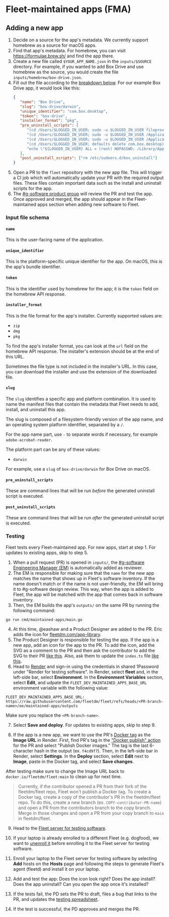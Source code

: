 # Fleet-maintained apps (FMA)

## Adding a new app

1. Decide on a source for the app's metadata. We currently support homebrew as a source for macOS apps.
2. Find that app's metadata. For homebrew, you can visit https://formulae.brew.sh/ and find the app there.
3. Create a new file called `$YOUR_APP_NAME.json` in the `inputs/$SOURCE` directory. For
   example, if you wanted to add Box Drive and use homebrew as the source, you would create the
   file `inputs/homebrew/box-drive.json`.
4. Fill out the file according to the [breakdown below](#input-file-schema). For our example Box Drive app, it would look like this:
   ```json
   {
      "name": "Box Drive",
      "slug": "box-drive/darwin",
      "unique_identifier": "com.box.desktop",
      "token": "box-drive",
      "installer_format": "pkg",
      "pre_uninstall_scripts": [
         "(cd /Users/$LOGGED_IN_USER; sudo -u $LOGGED_IN_USER fileproviderctl domain remove -A com.box.desktop.boxfileprovider)",
         "(cd /Users/$LOGGED_IN_USER; sudo -u $LOGGED_IN_USER /Applications/Box.app/Contents/MacOS/fpe/streem --remove-fpe-domain-and-archive-unsynced-content Box)",
         "(cd /Users/$LOGGED_IN_USER; sudo -u $LOGGED_IN_USER /Applications/Box.app/Contents/MacOS/fpe/streem --remove-fpe-domain-and-preserve-unsynced-content Box)",
         "(cd /Users/$LOGGED_IN_USER; defaults delete com.box.desktop)",
         "echo \"${LOGGED_IN_USER} ALL = (root) NOPASSWD: /Library/Application\\ Support/Box/uninstall_box_drive_r\" >> /etc/sudoers.d/box_uninstall"
      ],
      "post_uninstall_scripts": ["rm /etc/sudoers.d/box_uninstall"]
   }
   ```
5. Open a PR to the `fleet` repository with the new app file. This will trigger a CI job which will automatically update your PR with the required output files. These files contain important data such as the install and uninstall scripts for the app.
6. The [#g-software product group](https://fleetdm.com/handbook/company/product-groups#software-group) will review the PR and test the app. Once approved and merged, the app should appear in the Fleet-maintained apps section when adding new software to Fleet.

### Input file schema

#### `name`
This is the user-facing name of the application.

#### `unique_identifier`
This is the platform-specific unique identifier for the app. On macOS, this is the app's bundle identifier.

#### `token`
This is the identifier used by homebrew for the app; it is the `token` field on the homebrew API response.

#### `installer_format`
This is the file format for the app's installer. Currently supported values are:
- `zip`
- `dmg`
- `pkg`

To find the app's installer format, you can look at the `url` field on the homebrew API response. The installer's extension should be at the end of this URL. 

Sometimes the file type is not included in the installer's URL. In this case, you can download the installer and use the extension of the downloaded file.

#### `slug`
The `slug` identifies a specific app and platform combination. It is used to name the manifest files that contain the metadata that Fleet needs to add, install, and uninstall this app. 

The slug is composed of a filesystem-friendly version of the app name, and an operating system platform identifier, separated by a `/`.

For the app name part, use `-` to separate words if necessary, for example `adobe-acrobat-reader`. 

The platform part can be any of these values:
- `darwin`

For example, use a `slug` of `box-drive/darwin` for Box Drive on macOS.

#### `pre_uninstall_scripts`
These are command lines that will be run _before_ the generated uninstall script is executed.

#### `post_uninstall_scripts`
These are command lines that will be run _after_ the generated uninstall script is executed.

### Testing

Fleet tests every Fleet-maintained app. For new apps, start at step 1. For updates to existing apps, skip to step 5.

1. When a pull request (PR) is opened in `inputs/`, the [#g-software Engineering Manager (EM)](https://fleetdm.com/handbook/company/product-groups#software-group) is automatically added as reviewer.
2. The EM is responsible for making sure that the `name` for the new app matches the name that shows up in Fleet's software inventory. If the name doesn't match or if the name is not user-friendly, the EM will bring it to #g-software design review. This way, when the app is added to Fleet, the app will be matched with the app that comes back in software inventory.
3. Then, the EM builds the app's `outputs/` on the same PR by running the following command:

```
go run cmd/maintained-apps/main.go
```

4. At this time, @eashaw and a Product Designer are added to the PR. Eric adds the icon for [fleetdm.com/app-library](https://fleetdm.com/app-library).
5. The Product Designer is responsible for testing the app. If the app is a new app, add an icon for the app to the PR. To add the icon, add the SVG as a comment to the PR and then ask the contributor to add the SVG to their PR [like this](https://github.com/fleetdm/fleet/pull/28332/files#diff-3728cfaafa50a41f6b017a4ef6ab64f7ce99034a9e90ed46421670f76a2db17f). Also, ask them to update the `index.ts` file [like this](https://github.com/fleetdm/fleet/pull/28332/files#diff-628095892e1d16090be1db6cc1a5c9cebc65248c32a8b1312385394818f2907b).
6. Head to [Render](https://dashboard.render.com/) and sign-in using the credentials in shared 1Password under "Render for testing software". In Render, select **fleet** and, in the left-side bar, select **Environment**. In the **Environment Variables** section, select **Edit**, and udpate the `FLEET_DEV_MAINTAINED_APPS_BASE_URL` environment variable with the following value:

```
FLEET_DEV_MAINTAINED_APPS_BASE_URL: https://raw.githubusercontent.com/fleetdm/fleet/refs/heads/<PR-branch-name>/ee/maintained-apps/outputs
```

Make sure you replace the `<PR-branch-name>`.

7. Select **Save and deploy**. For updates to existing apps, skip to step 9.

8. If the app is a new app, we want to use the PR's [Docker tag](https://hub.docker.com/r/fleetdm/fleet/tags) as the **Image URL** in Render. First, find PR's tag in the ["Docker publish" action](https://github.com/fleetdm/fleet/actions/workflows/goreleaser-snapshot-fleet.yaml) for the PR and select "Publish Docker images." The tag is the last 6-character hash in the output (ex. `f4cd9f7`). Then, in the left-side bar in Render, select **Settings**. In the **Deploy** section, select **Edit** next to **Image**, paste in the Docker tag, and select **Save changes**.

After testing make sure to change the Image URL back to `docker.io/fleetdm/fleet:main` to clean up for next time.

> Currently, if the contributor opened a PR from their fork of the fleetdm/fleet repo, Fleet won't publish a Docker tag. To create a Docker tag, create a copy of the contributor's PR in the fleetdm/fleet repo. To do this, create a new branch (ex. `COPY-contributor-PR-name`) and open a PR from the contributors branch to the copy branch. Merge in those changes and open a PR from your copy branch to `main` in fleetdm/fleet.

9. Head to the [Fleet server for testing software](https://fleet-iibe.onrender.com/).

10. If your laptop is already enrolled to a different Fleet (e.g. dogfood), we want to [unenroll it](https://fleetdm.com/guides/how-to-uninstall-fleetd) before enrolling it to the Fleet server for testing software.

11. Enroll your laptop to the Fleet server for testing software by selecting **Add** hosts on the **Hosts** page and following the steps to generate Fleet's agent (fleetd) and install it on your laptop.

12. Add and test the app: Does the icon look right? Does the app install? Does the app uninstall? Can you open the app once it's installed?

13. If the tests fail, the PD sets the PR to draft, files a bug that links to the PR, and updates the [testing spreadsheet](https://docs.google.com/spreadsheets/d/1H-At5fczHwV2Shm_vZMh0zuWowV7AD7yzHgA0RVN7nQ/edit?gid=0#gid=0).
    
14. If the test is successful, the PD approves and merges the PR.
